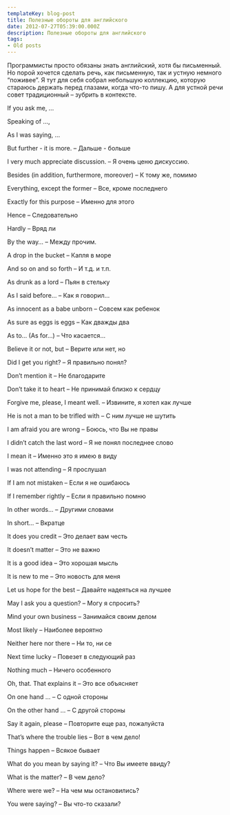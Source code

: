 ```yaml
---
templateKey: blog-post
title: Полезные обороты для английского
date: 2012-07-27T05:39:00.000Z
description: Полезные обороты для английского
tags:
- Old posts
---
```


  

Программисты просто обязаны знать английский, хотя бы письменный. Но порой хочется сделать речь, как письменную, так и устную немного “поживее”. Я тут для себя собрал небольшую коллекцию, которую стараюсь держать перед глазами, когда что-то пишу. А для устной речи совет традиционный – зубрить в контексте.

If you ask me, …

Speaking of …,

As I was saying, …

But further - it is more. – Дальше - больше

I very much appreciate discussion. – Я очень ценю дискуссию.

Besides (in addition, furthermore, moreover) – К тому же, помимо  

Everything, except the former – Все, кроме последнего

Exactly for this purpose – Именно для этого

Hence – Следовательно

Hardly – Вряд ли

By the way… – Между прочим.

A drop in the bucket – Капля в море

And so on and so forth – И т.д. и т.п.

As drunk as a lord – Пьян в стельку

As I said before… – Как я говорил…

As innocent as a babe unborn – Совсем как ребенок

As sure as eggs is eggs – Как дважды два

As to… (As for…) – Что касается…

Believe it or not, but – Верите или нет, но

Did I get you right? – Я правильно понял?

Don’t mention it – Не благодарите

Don’t take it to heart – Не принимай близко к сердцу

Forgive me, please, I meant well. – Извините, я хотел как лучше

He is not a man to be trifled with – С ним лучше не шутить

I am afraid you are wrong – Боюсь, что Вы не правы

I didn’t catch the last word – Я не понял последнее слово

I mean it – Именно это я имею в виду

I was not attending – Я прослушал

If I am not mistaken – Если я не ошибаюсь

If I remember rightly – Если я правильно помню

In other words… – Другими словами

In short… – Вкратце

It does you credit – Это делает вам честь

It doesn’t matter – Это не важно

It is a good idea – Это хорошая мысль

It is new to me – Это новость для меня

Let us hope for the best – Давайте надеяться на лучшее

May I ask you a question? – Могу я спросить?

Mind your own business – Занимайся своим делом

Most likely – Наиболее вероятно

Neither here nor there – Ни то, ни се

Next time lucky – Повезет в следующий раз

Nothing much – Ничего особенного

Oh, that. That explains it – Это все объясняет

On one hand … – С одной стороны

On the other hand … – С другой стороны

Say it again, please – Повторите еще раз, пожалуйста

That’s where the trouble lies – Вот в чем дело!

Things happen – Всякое бывает

What do you mean by saying it? – Что Вы имеете ввиду?

What is the matter? – В чем дело?

Where were we? – На чем мы остановились?

You were saying? – Вы что-то сказали?